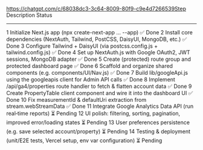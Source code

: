 https://chatgpt.com/c/68038dc3-3c64-8009-80f9-c9e4d7266539Step	Description	Status

--- 
1	Initialize Next.js app (npx create-next-app … --app)	✅ Done
2	Install core dependencies (NextAuth, Tailwind, PostCSS, DaisyUI, MongoDB, etc.)	✅ Done
3	Configure Tailwind + DaisyUI (via postcss.config.js + tailwind.config.js)	✅ Done
4	Set up NextAuth.js with Google OAuth2, JWT sessions, MongoDB adapter	✅ Done
5	Create (protected) route group and protected dashboard page	✅ Done
6	Scaffold and organize shared components (e.g. components/UI/Nav.js)	✅ Done
7	Build lib/googleApi.js using the googleapis client for Admin API calls	✅ Done
8	Implement /api/ga4/properties route handler to fetch & flatten account data	✅ Done
9	Create PropertyTable client component and wire it into the dashboard UI	✅ Done
10	Fix measurementId & defaultUri extraction from stream.webStreamData	✅ Done
11	Integrate Google Analytics Data API (run real‐time reports)	⏳ Pending
12	UI polish: filtering, sorting, pagination, improved error/loading states	⏳ Pending
13	User preferences persistence (e.g. save selected account/property)	⏳ Pending
14	Testing & deployment (unit/E2E tests, Vercel setup, env var configuration)	⏳ Pending